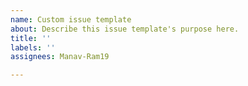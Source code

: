 ```yaml
---
name: Custom issue template
about: Describe this issue template's purpose here.
title: ''
labels: ''
assignees: Manav-Ram19

---
```



